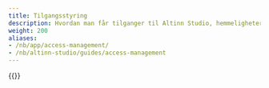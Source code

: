 ```yaml
---
title: Tilgangsstyring
description: Hvordan man får tilganger til Altinn Studio, hemmeligheter og applikasjonslogger.
weight: 200
aliases:
- /nb/app/access-management/
- /nb/altinn-studio/guides/access-management
---
```


{{<children description="true" />}}